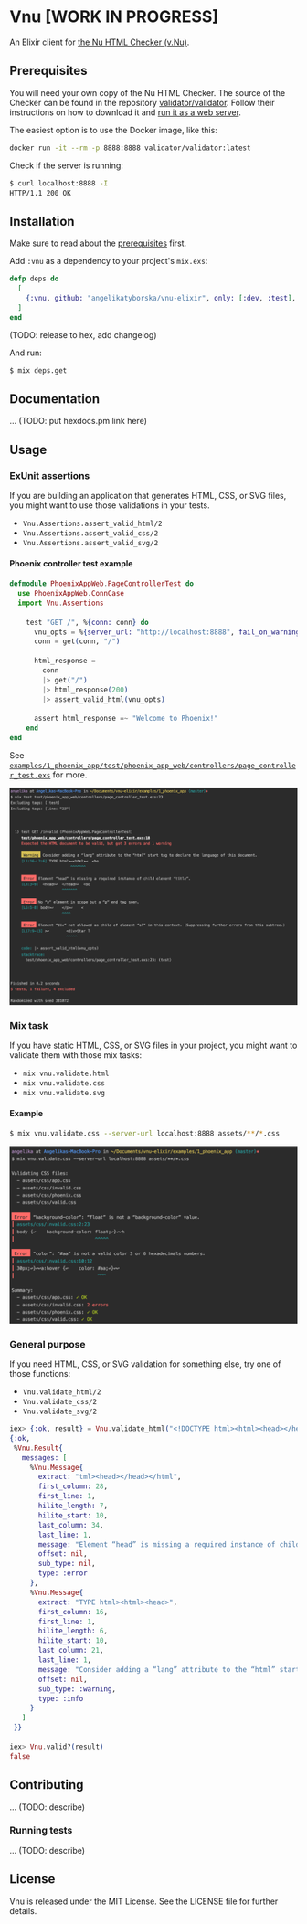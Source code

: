 # Vnu [WORK IN PROGRESS]

An Elixir client for [the Nu HTML Checker (v.Nu)](https://validator.w3.org/nu/).

## Prerequisites

You will need your own copy of the Nu HTML Checker.
The source of the Checker can be found in the repository [validator/validator](https://github.com/validator/validator).
Follow their instructions on how to download it and [run it as a web server](https://github.com/validator/validator#standalone-web-server).

The easiest option is to use the Docker image, like this:
```bash
docker run -it --rm -p 8888:8888 validator/validator:latest
```

Check if the server is running:
```bash
$ curl localhost:8888 -I
HTTP/1.1 200 OK
```

## Installation

Make sure to read about the [prerequisites](#prerequisites) first.

Add `:vnu` as a dependency to your project's `mix.exs`:

```elixir
defp deps do
  [
    {:vnu, github: "angelikatyborska/vnu-elixir", only: [:dev, :test], runtime: false}
  ]
end
```

(TODO: release to hex, add changelog)

And run:

```bash
$ mix deps.get
```

## Documentation

... (TODO: put hexdocs.pm link here)

## Usage

### ExUnit assertions

If you are building an application that generates HTML, CSS, or SVG files, you might want to use those validations in your tests.

- `Vnu.Assertions.assert_valid_html/2`
- `Vnu.Assertions.assert_valid_css/2`
- `Vnu.Assertions.assert_valid_svg/2`

#### Phoenix controller test example

```elixir
defmodule PhoenixAppWeb.PageControllerTest do
  use PhoenixAppWeb.ConnCase
  import Vnu.Assertions

    test "GET /", %{conn: conn} do
      vnu_opts = %{server_url: "http://localhost:8888", fail_on_warnings: true}
      conn = get(conn, "/")
      
      html_response =
        conn
        |> get("/")
        |> html_response(200)
        |> assert_valid_html(vnu_opts)
      
      assert html_response =~ "Welcome to Phoenix!"
    end
end
```

See [`examples/1_phoenix_app/test/phoenix_app_web/controllers/page_controller_test.exs`](https://github.com/angelikatyborska/vnu-elixir/blob/master/examples/1_phoenix_app/test/phoenix_app_web/controllers/page_controller_test.exs) for more.

![](examples/1_phoenix_app_failing_test.png)

### Mix task

If you have static HTML, CSS, or SVG files in your project, you might want to validate them with those mix tasks:

- `mix vnu.validate.html`
- `mix vnu.validate.css`
- `mix vnu.validate.svg`

#### Example

```bash
$ mix vnu.validate.css --server-url localhost:8888 assets/**/*.css
```

![](examples/1_phoenix_app_failing_mix_task.png)

### General purpose

If you need HTML, CSS, or SVG validation for something else, try one of those functions:

- `Vnu.validate_html/2`
- `Vnu.validate_css/2`
- `Vnu.validate_svg/2`

```elixir
iex> {:ok, result} = Vnu.validate_html("<!DOCTYPE html><html><head></head></html>", server_url: "http://localhost:8888")
{:ok,
 %Vnu.Result{
   messages: [
     %Vnu.Message{
       extract: "tml><head></head></html",
       first_column: 28,
       first_line: 1,
       hilite_length: 7,
       hilite_start: 10,
       last_column: 34,
       last_line: 1,
       message: "Element “head” is missing a required instance of child element “title”.",
       offset: nil,
       sub_type: nil,
       type: :error
     },
     %Vnu.Message{
       extract: "TYPE html><html><head>",
       first_column: 16,
       first_line: 1,
       hilite_length: 6,
       hilite_start: 10,
       last_column: 21,
       last_line: 1,
       message: "Consider adding a “lang” attribute to the “html” start tag to declare the language of this document.",
       offset: nil,
       sub_type: :warning,
       type: :info
     }
   ]
 }}

iex> Vnu.valid?(result)
false
```

## Contributing

... (TODO: describe)

### Running tests

... (TODO: describe)

## License

Vnu is released under the MIT License. See the LICENSE file for further details.
